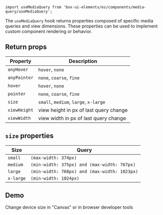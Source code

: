 `import useMediaQuery from 'box-ui-elements/es/components/media-query/useMediaQuery';`

The `useMediaQuery` hook returns properties composed of specific media queries and view dimensions.
These properties can be used to implement custom component rendering or behavior.

## Return props

| Property     | Description                            |
| ------------ | -------------------------------------- |
| `anyHover`   | `hover`, `none`                        |
| `anyPointer` | `none`, `coarse`, `fine`               |
| `hover`      | `hover`, `none`                        |
| `pointer`    | `none`, `coarse`, `fine`               |
| `size`       | `small`, `medium`, `large`, `x-large`  |
| `viewHeight` | view height in px of last query change |
| `viewWidth`  | view width in px of last query change  |

## `size` properties

| Size      | Query                                        |
| --------- | -------------------------------------------- |
| `small`   | `(max-width: 374px)`                         |
| `medium`  | `(min-width: 375px) and (max-width: 767px)`  |
| `large`   | `(min-width: 768px) and (max-width: 1023px)` |
| `x-large` | `(min-width: 1024px)`                        |

## Demo

Change device size in "Canvas" or in browser developer tools
